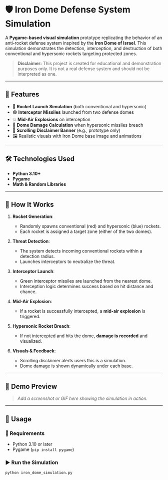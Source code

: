 # 🛡️ Iron Dome Defense System Simulation

A **Pygame-based visual simulation** prototype replicating the behavior of an anti-rocket defense system inspired by the **Iron Dome of Israel**. This simulation demonstrates the detection, interception, and destruction of both conventional and hypersonic rockets targeting protected zones.

> **Disclaimer:** This project is created for educational and demonstration purposes only. It is not a real defense system and should not be interpreted as one.

---

## 🎯 Features

- 🔴 **Rocket Launch Simulation** (both conventional and hypersonic)
- 🟢 **Interceptor Missiles** launched from two defense domes
- 💥 **Mid-Air Explosions** on interception
- 🛑 **Dome Damage Calculation** when hypersonic missiles breach
- 📢 **Scrolling Disclaimer Banner** (e.g., prototype only)
- 🖼️ Realistic visuals with Iron Dome base image and animations

---

## 🛠️ Technologies Used

- **Python 3.10+**
- **Pygame**
- **Math & Random Libraries**

---

## 🚀 How It Works

1. **Rocket Generation**:
   - Randomly spawns conventional (red) and hypersonic (blue) rockets.
   - Each rocket is assigned a target zone (either of the two domes).

2. **Threat Detection**:
   - The system detects incoming conventional rockets within a detection radius.
   - Launches interceptors to neutralize the threat.

3. **Interceptor Launch**:
   - Green interceptor missiles are launched from the nearest dome.
   - Interception logic determines success based on hit distance and chance.

4. **Mid-Air Explosion**:
   - If a rocket is successfully intercepted, a **mid-air explosion** is triggered.

5. **Hypersonic Rocket Breach**:
   - If not intercepted and hits the dome, **damage is recorded** and visualized.

6. **Visuals & Feedback**:
   - Scrolling disclaimer alerts users this is a simulation.
   - Dome damage is shown dynamically under each base.

---

## 📸 Demo Preview

> _Add a screenshot or GIF here showing the simulation in action._

---

## 🧪 Usage

### 🔧 Requirements

- Python 3.10 or later
- Pygame (`pip install pygame`)

### ▶️ Run the Simulation

```bash
python iron_dome_simulation.py
```

